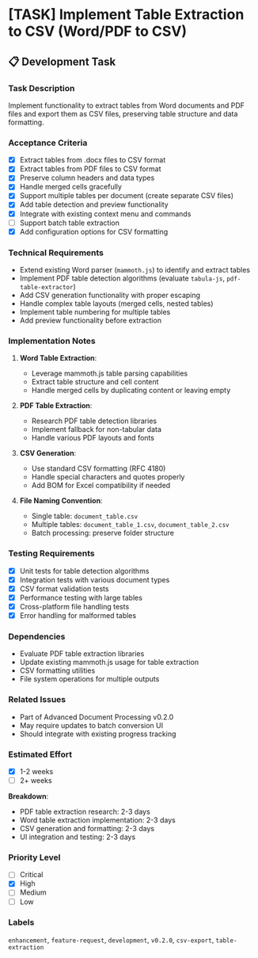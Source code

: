 # [TASK] Implement Table Extraction to CSV (Word/PDF to CSV)

## 📋 Development Task

### Task Description
Implement functionality to extract tables from Word documents and PDF files and export them as CSV files, preserving table structure and data formatting.

### Acceptance Criteria
- [x] Extract tables from .docx files to CSV format
- [x] Extract tables from PDF files to CSV format  
- [x] Preserve column headers and data types
- [x] Handle merged cells gracefully
- [x] Support multiple tables per document (create separate CSV files)
- [x] Add table detection and preview functionality
- [x] Integrate with existing context menu and commands
- [ ] Support batch table extraction
- [x] Add configuration options for CSV formatting

### Technical Requirements
- Extend existing Word parser (`mammoth.js`) to identify and extract tables
- Implement PDF table detection algorithms (evaluate `tabula-js`, `pdf-table-extractor`)
- Add CSV generation functionality with proper escaping
- Handle complex table layouts (merged cells, nested tables)
- Implement table numbering for multiple tables
- Add preview functionality before extraction

### Implementation Notes
1. **Word Table Extraction**:
   - Leverage mammoth.js table parsing capabilities
   - Extract table structure and cell content
   - Handle merged cells by duplicating content or leaving empty

2. **PDF Table Extraction**:
   - Research PDF table detection libraries
   - Implement fallback for non-tabular data
   - Handle various PDF layouts and fonts

3. **CSV Generation**:
   - Use standard CSV formatting (RFC 4180)
   - Handle special characters and quotes properly
   - Add BOM for Excel compatibility if needed

4. **File Naming Convention**:
   - Single table: `document_table.csv`
   - Multiple tables: `document_table_1.csv`, `document_table_2.csv`
   - Batch processing: preserve folder structure

### Testing Requirements
- [x] Unit tests for table detection algorithms
- [x] Integration tests with various document types
- [x] CSV format validation tests
- [x] Performance testing with large tables
- [x] Cross-platform file handling tests
- [x] Error handling for malformed tables

### Dependencies
- Evaluate PDF table extraction libraries
- Update existing mammoth.js usage for table extraction
- CSV formatting utilities
- File system operations for multiple outputs

### Related Issues
- Part of Advanced Document Processing v0.2.0
- May require updates to batch conversion UI
- Should integrate with existing progress tracking

### Estimated Effort
- [x] 1-2 weeks
- [ ] 2+ weeks

**Breakdown**:
- PDF table extraction research: 2-3 days
- Word table extraction implementation: 2-3 days  
- CSV generation and formatting: 2-3 days
- UI integration and testing: 2-3 days

### Priority Level
- [ ] Critical
- [x] High  
- [ ] Medium
- [ ] Low

### Labels
`enhancement`, `feature-request`, `development`, `v0.2.0`, `csv-export`, `table-extraction`
